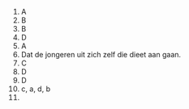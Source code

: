 1. A
2. B
3. B
4. D
5. A
6. Dat de jongeren uit zich zelf die dieet aan gaan.
7. C
8. D
9. D
10. c, a, d, b
11. 